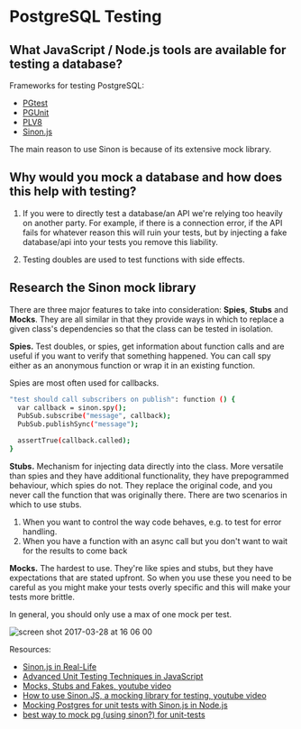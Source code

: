 # PostgreSQL Testing

## What JavaScript / Node.js tools are available for testing a database?

Frameworks for testing PostgreSQL:
- [PGtest](https://www.npmjs.com/package/pgtest)
- [PGUnit](http://en.dklab.ru/lib/dklab_pgunit/)
- [PLV8](https://legitimatesounding.com/blog/unit_testing_in_postgresql_with_plv8.html)
- [Sinon.js](http://sinonjs.org/)

The main reason to use Sinon is because of its extensive mock library.


## Why would you mock a database and how does this help with testing?

1. If you were to directly test a database/an API we're relying too heavily on another party. For example, if there is a connection error, if the API fails for whatever reason this will ruin your tests, but by injecting a fake database/api into your tests you remove this liability.

2. Testing doubles are used to test functions with side effects.

## Research the Sinon mock library

There are three major features to take into consideration: **Spies**, **Stubs** and **Mocks**.
They are all similar in that they provide ways in which to replace a given class's dependencies so that the class can be tested in isolation.

**Spies.**
Test doubles, or spies, get information about function calls and are useful if you want to verify that something happened. You can call spy either as an anonymous function or wrap it in an existing function.

Spies are most often used for callbacks.
```sh
"test should call subscribers on publish": function () {
  var callback = sinon.spy();
  PubSub.subscribe("message", callback);
  PubSub.publishSync("message");

  assertTrue(callback.called);
}
```

**Stubs.**
Mechanism for injecting data directly into the class.
More versatile than spies and they have additional functionality, they have prepogrammed behaviour, which spies do not. They replace the original code, and you never call the function that was originally there.
There are two scenarios in which to use stubs.
1. When you want to control the way code behaves, e.g. to test for error handling.
2. When you have a function with an async call but you don't want to wait for the results to come back

**Mocks.**
The hardest to use. They're like spies and stubs, but they have expectations that are stated upfront. So when you use these you need to be careful as you might make your tests overly specific and this will make your tests more brittle.

In general, you should only use a max of one mock per test.

![screen shot 2017-03-28 at 16 06 00](https://cloud.githubusercontent.com/assets/16895125/24412504/8abfe3be-13d0-11e7-85f7-a8f575be8b5d.png)

Resources:
- [Sinon.js in Real-Life](https://codeutopia.net/docs/sinon-pdf/sinon-guide.pdf)
- [Advanced Unit Testing Techniques in JavaScript](https://code.tutsplus.com/tutorials/advanced-unit-testing-techniques-in-javascript--net-32892)
- [Mocks, Stubs and Fakes, youtube video](https://www.youtube.com/watch?v=qFaBHHg6RQU)
- [How to use Sinon.JS, a mocking library for testing, youtube video](https://www.youtube.com/watch?v=SvudHPTEsIk&t=321s)
- [Mocking Postgres for unit tests with Sinon.js in Node.js](https://stackoverflow.com/questions/13102693/mocking-postgres-for-unit-tests-with-sinon-js-in-node-js)
- [best way to mock pg (using sinon?) for unit-tests](https://github.com/brianc/node-postgres/issues/1056)
